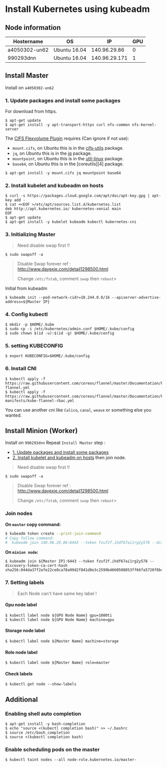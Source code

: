 # Install Kubernetes using kubeadm

## Node information
|Hostername|OS|IP|GPU|
| - | - | - | - |
|a4050302-un62|Ubuntu 16.04|140.96.29.86|0|
|990293dnn|Ubuntu 16.04|140.96.29.171|1|

## Install Master
Install on `a4050302-un62`

### 1. Update packages and install some packages
For download from https.
```shell
$ apt-get update
$ apt-get install -y apt-transport-https curl nfs-common nfs-kernel-server
```

The [CIFS Flexvolume Plugin][0] requires (Can ignore if not use):

* `mount.cifs`, on Ubuntu this is in the [cifs-utils][1] package.
* `jq`, on Ubuntu this is in the [jq][2] package.
* `mountpoint`, on Ubuntu this is in the [util-linux][3] package.
* `base64`, on Ubuntu this is in the [coreutils][4] package.

```shell
$ apt-get install -y mount.cifs jq mountpoint base64
```

### 2. Install kubelet and kubeadm on hosts

```shell
$ curl -s https://packages.cloud.google.com/apt/doc/apt-key.gpg | apt-key add -
$ cat <<EOF >/etc/apt/sources.list.d/kubernetes.list
deb http://apt.kubernetes.io/ kubernetes-xenial main
EOF
$ apt-get update
$ apt-get install -y kubelet kubeadm kubectl kubernetes-cni
```
### 3. Initializing Master

> Need disable swap first !!

```shell
$ sudo swapoff -a 
```
> Disable Swap forever
> ref : http://www.dayexie.com/detail1298500.html
> 
> Change `/etc/fstab`, comment `swap` then `reboot`>  

Initial from kubeadm
```shell
$ kubeadm init --pod-network-cidr=10.244.0.0/16 --apiserver-advertise-address=${Master IP}
```

### 4. Config kubectl
```shell
$ mkdir -p $HOME/.kube
$ sudo cp -i /etc/kubernetes/admin.conf $HOME/.kube/config
$ sudo chown $(id -u):$(id -g) $HOME/.kube/config
```

### 5. setting KUBECONFIG
```shell
$ export KUBECONFIG=$HOME/.kube/config
```

### 6. Install CNI

```shell
$ kubectl apply -f https://raw.githubusercontent.com/coreos/flannel/master/Documentation/kube-flannel.yml
$ kubectl apply -f https://raw.githubusercontent.com/coreos/flannel/master/Documentation/k8s-manifests/kube-flannel-rbac.yml
```
You can use another cni like `Calico`, `canal`, `weave` or something else you wanted.

## Install Minion (Worker)

Install on `990293dnn`
Repeat `Install Master` step :
- [1. Update packages and install some packages](#1-update-packages-and-install-some-packages)
- [2. Install kubelet and kubeadm on hosts](#2-install-kubelet-and-kubeadm-on-hosts) then join node.

> Need disable swap first !!

```shell
$ sudo swapoff -a 
```
> Disable Swap forever
> ref : http://www.dayexie.com/detail1298500.html
> 
> Change `/etc/fstab`, comment `swap` then `reboot`>  

### Join nodes

**On `master` copy command:**

```sh
$ kubeadm token create --print-join-command
# Copy follow command:
# `kubeadm join 140.96.29.86:6443 --token fzuf2f.ihdf67ai1rg2y578 --discovery-token-ca-cert-hash sha256:044da37f2afe22ce8ca78a99d2f841d8e3c2599b4660508053ff66fa5720f8b4`
```

**On `minion node`:**

```shell
$ kubeadm join ${Master IP}:6443 --token fzuf2f.ihdf67ai1rg2y578 --discovery-token-ca-cert-hash sha256:044da37f2afe22ce8ca78a99d2f841d8e3c2599b4660508053ff66fa5720f8b4
```

### 7. Setting labels

> Each Node can't have same key label !

#### Gpu node label

```shell
$ kubectl label node ${GPU Node Name} gpu=1080ti
$ kubectl label node ${GPU Node Name} machine=gpu
```

#### Storage node label

```shell
$ kubectl label node ${Master Name} machine=storage
```

#### Role node label

```shell
$ kubectl label node ${Master Name} role=master
```

#### Check labels

```shell
$ kubectl get node --show-labels
```

## Additional

### Enabling shell auto completion

```shell
$ apt-get install -y bash-completion
$ echo "source <(kubectl completion bash)" >> ~/.bashrc
$ source /etc/bash_completion
$ source <(kubectl completion bash)
```

### Enable scheduling pods on the master

```shell
$ kubectl taint nodes --all node-role.kubernetes.io/master-
```

<!-- ### Create Token for join node

```shell
$ kubeadm token create
$ kubeadm token list
```

### Get token ca cert hash

```shell
$ openssl x509 -pubkey -in /etc/kubernetes/pki/ca.crt | openssl rsa -pubin -outform der 2>/dev/null | openssl dgst -sha256 -hex | sed 's/^.* //'
``` -->

[0]: https://github.com/fstab/cifs
[1]: https://packages.ubuntu.com/bionic/cifs-utils
[2]: https://packages.ubuntu.com/bionic/jq
[3]: https://packages.ubuntu.com/bionic/util-linux